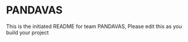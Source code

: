 # PANDAVAS
This is the initiated README for team PANDAVAS, Please edit this as you build your project
